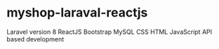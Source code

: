 # myshop-laraval-reactjs

Laravel version 8
ReactJS
Bootstrap
MySQL 
CSS 
HTML
JavaScript
API based development
